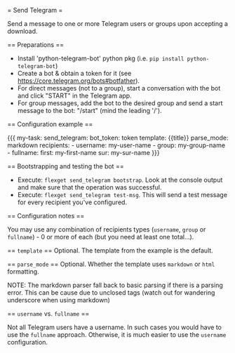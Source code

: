= Send Telegram =

Send a message to one or more Telegram users or groups upon accepting a download.


== Preparations ==

* Install 'python-telegram-bot' python pkg (i.e. `pip install python-telegram-bot`)
* Create a bot & obtain a token for it (see https://core.telegram.org/bots#botfather).
* For direct messages (not to a group), start a conversation with the bot and click "START" in the Telegram app.
* For group messages, add the bot to the desired group and send a start message to the bot: "/start" (mind the
  leading '/').


== Configuration example ==

{{{
my-task:
  send_telegram:
    bot_token: token
    template: {{title}}
    parse_mode: markdown
    recipients:
      - username: my-user-name
      - group: my-group-name
      - fullname:
          first: my-first-name
          sur: my-sur-name
}}}


== Bootstrapping and testing the bot ==

* Execute: `flexget send_telegram bootstrap`.
  Look at the console output and make sure that the operation was successful.
* Execute: `flexget send_telegram test-msg`.
  This will send a test message for every recipient you've configured.


== Configuration notes ==

You may use any combination of recipients types (`username`, `group` or `fullname`) - 0 or more of each (but you
need at least one total...).


== `template` ==
Optional. The template from the example is the default.

== `parse_mode` ==
Optional. Whether the template uses `markdown` or `html` formatting. 

NOTE: The markdown parser fall back to basic parsing if there is a parsing error. This can be cause due to unclosed tags (watch out for wandering underscore when using markdown)

== `username` vs. `fullname` ==

Not all Telegram users have a username. In such cases you would have to use the `fullname` approach. Otherwise, it
is much easier to use the `username` configuration.
